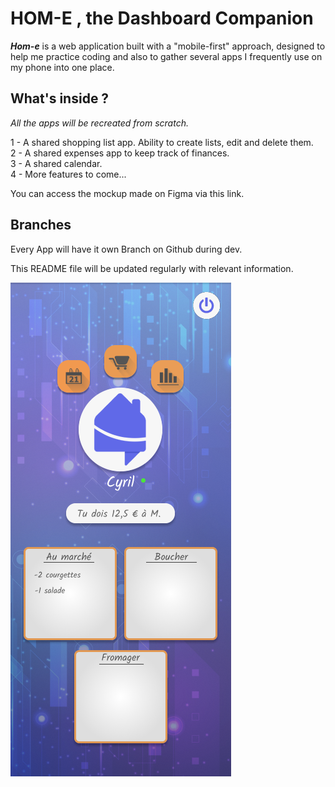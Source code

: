 # HOM-E , the Dashboard Companion


**_Hom-e_** is a web application built with a "mobile-first" approach, designed to help me practice coding and also to gather several apps I frequently use on my phone into one place.

## What's inside ?
_All the apps will be recreated from scratch._

1 - A shared shopping list app. Ability to create lists, edit and delete them.  
2 - A shared expenses app to keep track of finances.  
3 - A shared calendar.  
4 - More features to come...

You can access the mockup made  on Figma via this link.

## Branches

Every App will have it own Branch on Github during dev.


This README file will be updated regularly with relevant information.

![mockup_image](images\mockup\mockup01.png)
